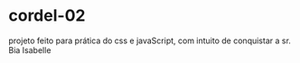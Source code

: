 # cordel-02
projeto feito para prática do css e javaScript, com intuito de conquistar a sr. Bia Isabelle
